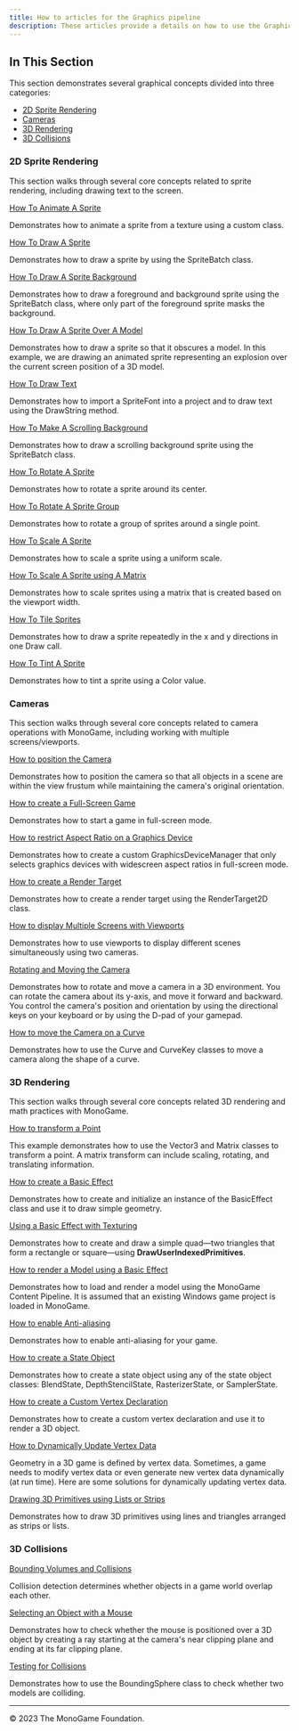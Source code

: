 ```yaml
---
title: How to articles for the Graphics pipeline
description: These articles provide a details on how to use the Graphics API in MonoGame.
---
```


## In This Section

This section demonstrates several graphical concepts divided into three categories:

* [2D Sprite Rendering](#2d-sprite-rendering)
* [Cameras](#cameras)
* [3D Rendering](#3d-rendering)
* [3D Collisions](#3d-collisions)

### 2D Sprite Rendering

This section walks through several core concepts related to sprite rendering, including drawing text to the screen.

[How To Animate A Sprite](HowTo_Animate_Sprite.md)

Demonstrates how to animate a sprite from a texture using a custom class.

[How To Draw A Sprite](HowTo_Draw_A_Sprite.md)

Demonstrates how to draw a sprite by using the SpriteBatch class.

[How To Draw A Sprite Background](HowTo_Draw_Sprite_Background.md)

Demonstrates how to draw a foreground and background sprite using the SpriteBatch class, where only part of the foreground sprite masks the background.

[How To Draw A Sprite Over A Model](HowTo_Draw_Sprite_Over_Model.md)

Demonstrates how to draw a sprite so that it obscures a model. In this example, we are drawing an animated sprite representing an explosion over the current screen position of a 3D model.

[How To Draw Text](HowTo_Draw_Text.md)

Demonstrates how to import a SpriteFont into a project and to draw text using the DrawString method.

[How To Make A Scrolling Background](HowTo_Make_Scrolling_Background.md)

Demonstrates how to draw a scrolling background sprite using the SpriteBatch class.

[How To Rotate A Sprite](HowTo_Rotate_Sprite.md)

Demonstrates how to rotate a sprite around its center.

[How To Rotate A Sprite Group](HowTo_Rotate_Sprite_Group.md)

Demonstrates how to rotate a group of sprites around a single point.

[How To Scale A Sprite](HowTo_Scale_Sprite.md)

Demonstrates how to scale a sprite using a uniform scale.

[How To Scale A Sprite using A Matrix](HowTo_Scale_Sprites_Matrix.md)

Demonstrates how to scale sprites using a matrix that is created based on the viewport width.

[How To Tile Sprites](HowTo_Tile_Sprites.md)

Demonstrates how to draw a sprite repeatedly in the x and y directions in one Draw call.

[How To Tint A Sprite](HowTo_Tint_Sprite.md)

Demonstrates how to tint a sprite using a Color value.

### Cameras

This section walks through several core concepts related to camera operations with MonoGame, including working with multiple screens/viewports.

[How to position the Camera](HowTo_FitCameraToScene.md)

Demonstrates how to position the camera so that all objects in a scene are within the view frustum while maintaining the camera's original orientation.

[How to create a Full-Screen Game](HowTo_FullScreen.md)

Demonstrates how to start a game in full-screen mode.

[How to restrict Aspect Ratio on a Graphics Device](HowTo_AspectRatio.md)

Demonstrates how to create a custom GraphicsDeviceManager that only selects graphics devices with widescreen aspect ratios in full-screen mode.

[How to create a Render Target](HowTo_Create_a_RenderTarget.md)

Demonstrates how to create a render target using the RenderTarget2D class.

[How to display Multiple Screens with Viewports](HowTo_UseViewportForSplitscreenGaming.md)

Demonstrates how to use viewports to display different scenes simultaneously using two cameras.

[Rotating and Moving the Camera](HowTo_RotateMoveCamera.md)

Demonstrates how to rotate and move a camera in a 3D environment. You can rotate the camera about its y-axis, and move it forward and backward. You control the camera's position and orientation by using the directional keys on your keyboard or by using the D-pad of your gamepad.

[How to move the Camera on a Curve](HowTo_ScriptedCamera.md)

Demonstrates how to use the Curve and CurveKey classes to move a camera along the shape of a curve.

### 3D Rendering

This section walks through several core concepts related 3D rendering and math practices with MonoGame.

[How to transform a Point](HowTo_TransformPoint.md)

This example demonstrates how to use the Vector3 and Matrix classes to transform a point. A matrix transform can include scaling, rotating, and translating information.

[How to create a Basic Effect](HowTo_Create_a_BasicEffect.md)

Demonstrates how to create and initialize an instance of the BasicEffect class and use it to draw simple geometry.

[Using a Basic Effect with Texturing](HowTo_Draw_Textured_Quad.md)

Demonstrates how to create and draw a simple quad—two triangles that form a rectangle or square—using **DrawUserIndexedPrimitives**.

[How to render a Model using a Basic Effect](HowTo_RenderModel.md)

Demonstrates how to load and render a model using the MonoGame Content Pipeline. It is assumed that an existing Windows game project is loaded in MonoGame.

[How to enable Anti-aliasing](HowTo_Enable_Anti_Aliasing.md)

Demonstrates how to enable anti-aliasing for your game.

[How to create a State Object](HowTo_Create_a_StateObject.md)

Demonstrates how to create a state object using any of the state object classes: BlendState, DepthStencilState, RasterizerState, or SamplerState.

[How to create a Custom Vertex Declaration](HowTo_UseACustomVertex.md)

Demonstrates how to create a custom vertex declaration and use it to render a 3D object.

[How to Dynamically Update Vertex Data](HowTo_DynamicallyUpdateVertices.md)

Geometry in a 3D game is defined by vertex data. Sometimes, a game needs to modify vertex data or even generate new vertex data dynamically (at run time). Here are some solutions for dynamically updating vertex data.

[Drawing 3D Primitives using Lists or Strips](HowTo_Draw_3D_Primitives.md)

Demonstrates how to draw 3D primitives using lines and triangles arranged as strips or lists.

### 3D Collisions

[Bounding Volumes and Collisions](../HowTo_CollisionDetectionOverview.md)

Collision detection determines whether objects in a game world overlap each other.

[Selecting an Object with a Mouse](HowTo_Select_and_Object_with_a_Mouse.md)

Demonstrates how to check whether the mouse is positioned over a 3D object by creating a ray starting at the camera's near clipping plane and ending at its far clipping plane.

[Testing for Collisions](HowTo_Test_for_Collisions.md)

Demonstrates how to use the BoundingSphere class to check whether two models are colliding.

---

© 2023 The MonoGame Foundation.
